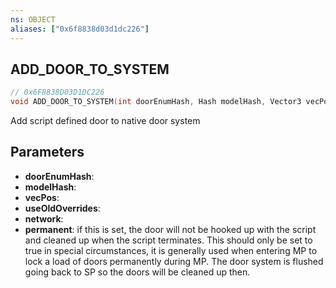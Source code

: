 ```yaml
---
ns: OBJECT
aliases: ["0x6f8838d03d1dc226"]
---
```

## ADD_DOOR_TO_SYSTEM

```c
// 0x6F8838D03D1DC226
void ADD_DOOR_TO_SYSTEM(int doorEnumHash, Hash modelHash, Vector3 vecPos, bool useOldOverrides, bool network, bool permanent);
```

Add script defined door to native door system


## Parameters
* **doorEnumHash**: 
* **modelHash**: 
* **vecPos**: 
* **useOldOverrides**: 
* **network**: 
* **permanent**: if this is set, the door will not be hooked up with the script and cleaned up when the script terminates. This should only be set to true in special circumstances, it is generally used when entering MP to lock a load of doors permanently during MP. The door system is flushed going back to SP so the doors will be cleaned up then.
